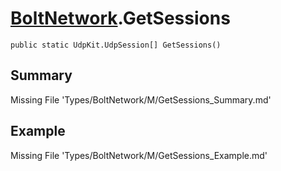 # [BoltNetwork](Types/BoltNetwork.md).GetSessions
`public static UdpKit.UdpSession[] GetSessions()`
## Summary
Missing File 'Types/BoltNetwork/M/GetSessions_Summary.md'
## Example
Missing File 'Types/BoltNetwork/M/GetSessions_Example.md'
